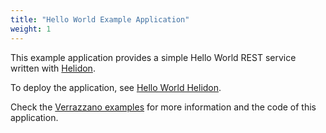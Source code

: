 ```yaml
---
title: "Hello World Example Application"
weight: 1
---
```


This example application provides a simple Hello World REST service written with [Helidon](https://helidon.io).

To deploy the application, see [Hello World Helidon](https://github.com/verrazzano/verrazzano/blob/master/examples/hello-helidon/README.md).

Check the [Verrazzano examples](https://github.com/verrazzano/examples) for more information and the code of this application.

